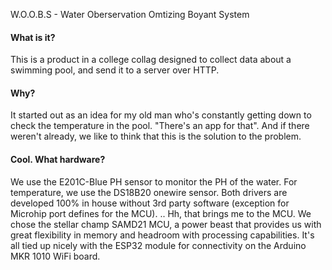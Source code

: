 W.O.O.B.S - Water Oberservation Omtizing Boyant System

#### What is it?
This is a product in a college collag designed to collect data about a
swimming pool, and send it to a server over HTTP. 

#### Why? 
It started out as an idea for my old man who's constantly getting down
to check the temperature in the pool. "There's an app for that". And if
there weren't already, we like to think that this is the solution to the problem. 

#### Cool. What hardware? 
We use the E201C-Blue PH sensor to monitor the PH of the water. 
For temperature, we use the DS18B20 onewire sensor. Both drivers are
developed 100% in house without 3rd party software (exception for Microhip port defines for the MCU).
.. Hh, that brings me to the MCU. We chose the stellar champ SAMD21 MCU, a power
beast that provides us with great flexibility in memory and headroom with processing
capabilities. It's all tied up nicely with the ESP32 module for connectivity on
the Arduino MKR 1010 WiFi board.
